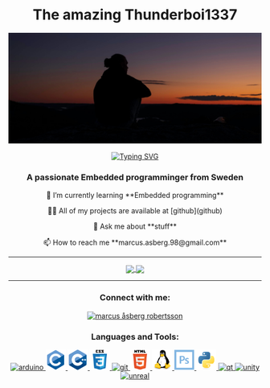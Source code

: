 <h1 align="center">The amazing Thunderboi1337</h1>

![alt text](https://github.com/Thunderboi1337/Thunderboi1337/blob/main/DSCF5795.jpg)


<p align="center">
<a href="https://git.io/typing-svg"><img src="https://readme-typing-svg.demolab.com?font=Fira+Code&size=25&pause=1000&repeat=false&random=false&width=667&lines=%E7%B4%99%E5%82%B7%3A+%E6%9C%A8%E3%81%AE%E6%9C%80%E5%BE%8C%E3%81%AE%E5%BE%A9%E8%AE%90%E3%81%AE%E7%9E%AC%E9%96%93;Pappercut%3A+A+tree%E2%80%99s+final+moment+of+revenge." alt="Typing SVG" /></a>
</p>
<h3 align="center">A passionate Embedded programminger from Sweden</h3>

<p align="center">
🌱 I’m currently learning **Embedded programming**
</p>
<p align="center">
👨‍💻 All of my projects are available at [github](github)
</p>
<p align="center">
💬 Ask me about **stuff**
</p>
<p align="center">
📫 How to reach me **marcus.asberg.98@gmail.com**
</p>

______________________________________________________

<p align="center">
<a href="https://github.com/thunderboi1337/github-readme-stats">
  <img height=200 align="center" src="https://github-readme-stats.vercel.app/api?username=thunderboi1337&theme=tokyonight" />
</a>
 

<a href="https://github.com/thunderboi1337/convoychat">
  <img height=200 align="center" src="https://github-readme-stats.vercel.app/api/top-langs/?username=thunderboi1337&theme=tokyonight&layout=compact" />
</a>
  </p>

________________________________________________________

<h3 align="center">Connect with me:</h3>
<p align="center">
<a href="https://www.linkedin.com/in/marcus-%C3%A5sberg-robertsson-641173113/" target="blank"><img align="center" src="https://raw.githubusercontent.com/rahuldkjain/github-profile-readme-generator/master/src/images/icons/Social/linked-in-alt.svg" alt="marcus åsberg robertsson" height="30" width="40" /></a>
</p>

<h3 align="center">Languages and Tools:</h3>
<p align="center"> <a href="https://www.arduino.cc/" target="_blank" rel="noreferrer"> <img src="https://cdn.worldvectorlogo.com/logos/arduino-1.svg" alt="arduino" width="40" height="40"/> </a> <a href="https://www.cprogramming.com/" target="_blank" rel="noreferrer"> <img src="https://raw.githubusercontent.com/devicons/devicon/master/icons/c/c-original.svg" alt="c" width="40" height="40"/> </a> <a href="https://www.w3schools.com/cpp/" target="_blank" rel="noreferrer"> <img src="https://raw.githubusercontent.com/devicons/devicon/master/icons/cplusplus/cplusplus-original.svg" alt="cplusplus" width="40" height="40"/> </a> <a href="https://www.w3schools.com/css/" target="_blank" rel="noreferrer"> <img src="https://raw.githubusercontent.com/devicons/devicon/master/icons/css3/css3-original-wordmark.svg" alt="css3" width="40" height="40"/> </a> <a href="https://git-scm.com/" target="_blank" rel="noreferrer"> <img src="https://www.vectorlogo.zone/logos/git-scm/git-scm-icon.svg" alt="git" width="40" height="40"/> </a> <a href="https://www.w3.org/html/" target="_blank" rel="noreferrer"> <img src="https://raw.githubusercontent.com/devicons/devicon/master/icons/html5/html5-original-wordmark.svg" alt="html5" width="40" height="40"/> </a> <a href="https://www.linux.org/" target="_blank" rel="noreferrer"> <img src="https://raw.githubusercontent.com/devicons/devicon/master/icons/linux/linux-original.svg" alt="linux" width="40" height="40"/> </a> <a href="https://www.photoshop.com/en" target="_blank" rel="noreferrer"> <img src="https://raw.githubusercontent.com/devicons/devicon/master/icons/photoshop/photoshop-line.svg" alt="photoshop" width="40" height="40"/> </a> <a href="https://www.python.org" target="_blank" rel="noreferrer"> <img src="https://raw.githubusercontent.com/devicons/devicon/master/icons/python/python-original.svg" alt="python" width="40" height="40"/> </a> <a href="https://www.qt.io/" target="_blank" rel="noreferrer"> <img src="https://upload.wikimedia.org/wikipedia/commons/0/0b/Qt_logo_2016.svg" alt="qt" width="40" height="40"/> </a> <a href="https://unity.com/" target="_blank" rel="noreferrer"> <img src="https://www.vectorlogo.zone/logos/unity3d/unity3d-icon.svg" alt="unity" width="40" height="40"/> </a> <a href="https://unrealengine.com/" target="_blank" rel="noreferrer"> <img src="https://raw.githubusercontent.com/kenangundogan/fontisto/036b7eca71aab1bef8e6a0518f7329f13ed62f6b/icons/svg/brand/unreal-engine.svg" alt="unreal" width="40" height="40"/> </a> </p>
